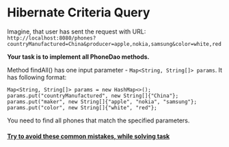 # Hibernate Criteria Query

Imagine, that user has sent the request with URL: 
`http://localhost:8080/phones?countryManufactured=China&producer=apple,nokia,samsung&color=white,red`

__Your task is to implement all PhoneDao methods.__

Method findAll() has one input parameter - `Map<String, String[]> params`. It has following format:
```text
Map<String, String[]> params = new HashMap<>();
params.put("countryManufactured", new String[]{"China"};
params.put("maker", new String[]{"apple", "nokia", "samsung"};
params.put("color", new String[]{"white", "red"};
```
You need to find all phones that match the specified parameters.

#### [Try to avoid these common mistakes, while solving task](https://mate-academy.github.io/jv-program-common-mistakes/hibernate/criteria-query/criteria_query_checklist)
